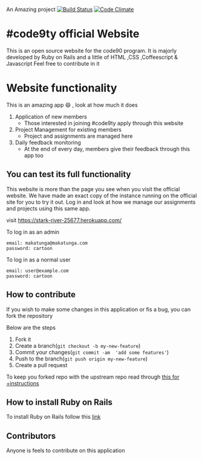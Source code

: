 An Amazing project 
[![Build Status](https://travis-ci.org/code9ty/website.svg?branch=master)](https://travis-ci.org/code9ty/website)
[![Code Climate](https://codeclimate.com/github/code9ty/website/badges/gpa.svg)](https://codeclimate.com/github/code9ty/website)
# #code9ty official Website
This is an open source website for the code90 program. It is majorly developed by Ruby on Rails and a little of HTML ,CSS ,Coffeescript & Javascript
Feel free to contribute in it

# Website functionality

This is an amazing app :smile: , look at how much it does
  1. Application of new members
     * Those interested in joining #code9ty apply through this website
  2. Project Management for existing members
     * Project and assignments are managed here
  3. Daily feedback monitoring
     * At the end of every day, members give their feedback through this app too

## You can test its full functionality

This website is more than the page you see when you visit the official website. We have made an exact copy of the
instance running on the official site for you to try it out. Log in and look at how we manage our assignments and 
projects using this same app.

visit https://stark-river-25677.herokuapp.com/

To log in as an admin
```
email: makatunga@makatunga.com
password: cartoon
```
To log in as a normal user
```
email: user@example.com
password: cartoon
```

## How to contribute
If you wish to make some changes in this application or fis a bug, you can fork the repository

Below are the steps
 1. Fork it
 2. Create a branch(`git checkout -b my-new-feature`)
 3. Commit your changes(`git commit -am  'add some features'`)
 4. Push to the branch(`git push origin my-new-feature`)
 5. Create a pull request

To keep you forked repo with the upstream repo read through [this for
+instructions](http://2buntu.com/articles/1459/keeping-your-forked-repo-synced-with-the-upstream-source/)

## How to install Ruby on Rails
To install Ruby on Rails  follow this [link](https://github.com/cesswairimu/installations) 

## Contributors
Anyone is feels to contribute on this application
